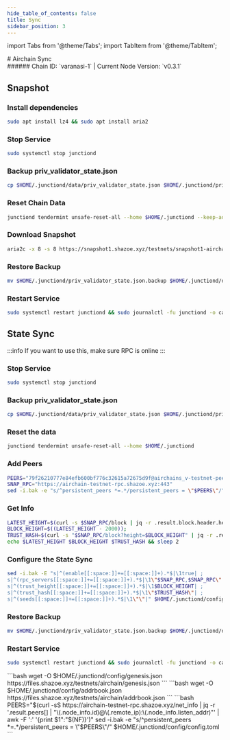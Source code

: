 ```yaml
---
hide_table_of_contents: false
title: Sync
sidebar_position: 3
---
```


import Tabs from '@theme/Tabs';
import TabItem from '@theme/TabItem';

<div className="h1-with-icon icon-airchain">
# Airchain Sync
</div>
###### Chain ID: `varanasi-1` | Current Node Version: `v0.3.1`

<Tabs>
  <TabItem value="snapshot" label="Snapshot" default>

## Snapshot

### Install dependencies

```bash
sudo apt install lz4 && sudo apt install aria2
```

### Stop Service

```bash
sudo systemctl stop junctiond
```

### Backup priv_validator_state.json

```bash
cp $HOME/.junctiond/data/priv_validator_state.json $HOME/.junctiond/priv_validator_state.json.backup
```

### Reset Chain Data

```bash
junctiond tendermint unsafe-reset-all --home $HOME/.junctiond --keep-addr-book
```

### Download Snapshot

```bash
aria2c -x 8 -s 8 https://snapshot1.shazoe.xyz/testnets/snapshot1-airchain.tar.lz4 && lz4 -c -d snapshot1-airchain.tar.lz4 | tar -x -C $HOME/.junction && rm snapshot1-airchain.tar.lz4
```

### Restore Backup

```bash
mv $HOME/.junctiond/priv_validator_state.json.backup $HOME/.junctiond/data/priv_validator_state.json
```

### Restart Service

```bash
sudo systemctl restart junctiond && sudo journalctl -fu junctiond -o cat
```

  </TabItem>
  <TabItem class="tab" value="stateSync" label="State Sync">

## State Sync

:::info
If you want to use this, make sure RPC is online
:::

### Stop Service

```bash
sudo systemctl stop junctiond
```

### Backup priv_validator_state.json

```bash
cp $HOME/.junctiond/data/priv_validator_state.json $HOME/.junctiond/priv_validator_state.json.backup
```

### Reset the data

```bash
junctiond tendermint unsafe-reset-all --home $HOME/.junctiond
```

### Add Peers

```bash
PEERS="79f26210777e84efb600bf776c32615a72675d9f@airchains_v-testnet-peer.itrocket.net:19656,4eff6ecc2323811d18c7e06319b2d8bbf58590d1@65.108.233.73:19656,847ffe6f885e4dd3ea97e5d558ee1bca1cc3fe9d@213.136.91.3:19656,8c229309660496e71b8a9d1edee46a18693b8e70@65.109.111.234:19656,0b4e78189c9148dda5b1b98c6e46b764337558a3@91.227.33.18:19656,4aaa6f76a1009feccffa90e8a00dd6343ca9b01f@152.53.49.146:19656,b57745eecc8c9638a3599c81f82dd69720df0ed8@94.130.164.82:26756,a635451ced8f49cd034c97aee978f176734abf56@100.42.177.205:26656,f84b41b95e828ee915aea19dd656cca7d39cf47b@37.17.244.207:33656,1d7a1809b616ce2437a5978bebbfcefec4bc3aa0@193.34.212.80:60656,ca0a4b67fd6ffd6a70ea8d0e3c8d284de0f8222f@37.27.132.57:19656"
SNAP_RPC="https://airchain-testnet-rpc.shazoe.xyz:443"
sed -i.bak -e "s/^persistent_peers *=.*/persistent_peers = \"$PEERS\"/" $HOME/.junctiond/config/config.toml
```

### Get Info

```bash
LATEST_HEIGHT=$(curl -s $SNAP_RPC/block | jq -r .result.block.header.height);
BLOCK_HEIGHT=$((LATEST_HEIGHT - 2000));
TRUST_HASH=$(curl -s "$SNAP_RPC/block?height=$BLOCK_HEIGHT" | jq -r .result.block_id.hash)
echo $LATEST_HEIGHT $BLOCK_HEIGHT $TRUST_HASH && sleep 2
```

### Configure the State Sync

```bash
sed -i.bak -E "s|^(enable[[:space:]]+=[[:space:]]+).*$|\1true| ;
s|^(rpc_servers[[:space:]]+=[[:space:]]+).*$|\1\"$SNAP_RPC,$SNAP_RPC\"| ;
s|^(trust_height[[:space:]]+=[[:space:]]+).*$|\1$BLOCK_HEIGHT| ;
s|^(trust_hash[[:space:]]+=[[:space:]]+).*$|\1\"$TRUST_HASH\"| ;
s|^(seeds[[:space:]]+=[[:space:]]+).*$|\1\"\"|" $HOME/.junctiond/config/config.toml
```

### Restore Backup

```bash
mv $HOME/.junctiond/priv_validator_state.json.backup $HOME/.junctiond/data/priv_validator_state.json
```

### Restart Service

```bash
sudo systemctl restart junctiond && sudo journalctl -fu junctiond -o cat
```

</TabItem>
<TabItem value="genesis" label="Genesis">
```bash
wget -O $HOME/.junctiond/config/genesis.json https://files.shazoe.xyz/testnets/airchain/genesis.json
```
</TabItem>
<TabItem value="Addrbook" label="Addrbook">
```bash
wget -O $HOME/.junctiond/config/addrbook.json https://files.shazoe.xyz/testnets/airchain/addrbook.json
```
</TabItem>
<TabItem value="peers" label="Peers">
```bash
PEERS="$(curl -sS https://airchain-testnet-rpc.shazoe.xyz/net_info | jq -r '.result.peers[] | "\(.node_info.id)@\(.remote_ip):\(.node_info.listen_addr)"' | awk -F ':' '{print $1":"$(NF)}')"
sed -i.bak -e "s/^persistent_peers *=.*/persistent_peers = \"$PEERS\"/" $HOME/.junctiond/config/config.toml
```
</TabItem>
</Tabs>
